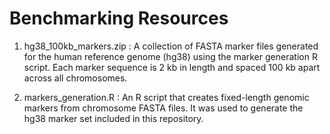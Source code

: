 # **Benchmarking Resources**
1. hg38_100kb_markers.zip :
A collection of FASTA marker files generated for the human reference genome (hg38) using the marker generation R script.
Each marker sequence is 2 kb in length and spaced 100 kb apart across all chromosomes.

2. markers_generation.R :
An R script that creates fixed-length genomic markers from chromosome FASTA files.
It was used to generate the hg38 marker set included in this repository.

